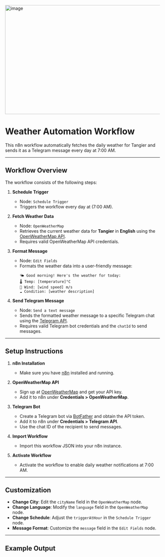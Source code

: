 <img width="1048" height="354" alt="image" src="https://github.com/user-attachments/assets/94cb9257-a499-4086-a554-a6741c18d235" />

# Weather Automation Workflow

This n8n workflow automatically fetches the daily weather for Tangier and sends it as a Telegram message every day at 7:00 AM.

---

## Workflow Overview

The workflow consists of the following steps:

1. **Schedule Trigger**  
   - Node: `Schedule Trigger`  
   - Triggers the workflow every day at (7:00 AM).

2. **Fetch Weather Data**  
   - Node: `OpenWeatherMap`  
   - Retrieves the current weather data for **Tangier** in **English** using the [OpenWeatherMap API](https://openweathermap.org/api).  
   - Requires valid OpenWeatherMap API credentials.

3. **Format Message**  
   - Node: `Edit Fields`  
   - Formats the weather data into a user-friendly message:  
     ```
     🌤️ Good morning! Here's the weather for today:
     🌡️ Temp: [temperature]°C
     💨 Wind: [wind speed] m/s
     ☁️ Condition: [weather description]
     ```

4. **Send Telegram Message**  
   - Node: `Send a text message`  
   - Sends the formatted weather message to a specific Telegram chat using the [Telegram API](https://core.telegram.org/bots/api).  
   - Requires valid Telegram bot credentials and the `chatId` to send messages.

---

## Setup Instructions

1. **n8n Installation**  
   - Make sure you have [n8n](https://n8n.io/) installed and running.

2. **OpenWeatherMap API**  
   - Sign up at [OpenWeatherMap](https://openweathermap.org/) and get your API key.  
   - Add it to n8n under **Credentials > OpenWeatherMap**.

3. **Telegram Bot**  
   - Create a Telegram bot via [BotFather](https://core.telegram.org/bots#6-botfather) and obtain the API token.  
   - Add it to n8n under **Credentials > Telegram API**.  
   - Use the chat ID of the recipient to send messages.

4. **Import Workflow**  
   - Import this workflow JSON into your n8n instance.

5. **Activate Workflow**  
   - Activate the workflow to enable daily weather notifications at 7:00 AM.

---

## Customization

- **Change City**: Edit the `cityName` field in the `OpenWeatherMap` node.  
- **Change Language**: Modify the `language` field in the `OpenWeatherMap` node.  
- **Change Schedule**: Adjust the `triggerAtHour` in the `Schedule Trigger` node.  
- **Message Format**: Customize the `message` field in the `Edit Fields` node.

---

## Example Output

